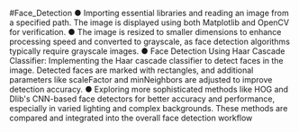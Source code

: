 #Face_Detection
● Importing essential libraries and reading an image from a specified path. The image is displayed using both Matplotlib and OpenCV for
verification.
● The image is resized to smaller dimensions to enhance processing speed and converted to grayscale, as face detection algorithms
typically require grayscale images.
● Face Detection Using Haar Cascade Classifier: Implementing the Haar cascade classifier to detect faces in the image. Detected faces
are marked with rectangles, and additional parameters like scaleFactor and minNeighbors are adjusted to improve detection
accuracy.
● Exploring more sophisticated methods like HOG and Dlib's CNN-based face detectors for better accuracy and performance, especially
in varied lighting and complex backgrounds. These methods are compared and integrated into the overall face detection workflow
